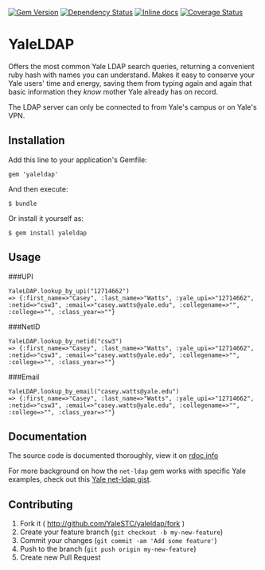 [![Gem Version](https://badge.fury.io/rb/yaleldap.svg)](http://badge.fury.io/rb/yaleldap)
[![Dependency Status](https://gemnasium.com/YaleSTC/yaleldap.svg)](https://gemnasium.com/YaleSTC/yaleldap)
[![Inline docs](http://inch-ci.org/github/YaleSTC/yaleldap.png?branch=master)](http://inch-ci.org/github/YaleSTC/yaleldap)
[![Coverage Status](https://coveralls.io/repos/YaleSTC/yaleldap/badge.png)](https://coveralls.io/r/YaleSTC/yaleldap)

# YaleLDAP

Offers the most common Yale LDAP search queries, returning a convenient ruby hash with names you can understand. Makes it easy to conserve your Yale users' time and energy, saving them from typing again and again that basic information they *know* mother Yale already has on record.

The LDAP server can only be connected to from Yale's campus or on Yale's VPN.

## Installation

Add this line to your application's Gemfile:

    gem 'yaleldap'

And then execute:

    $ bundle

Or install it yourself as:

    $ gem install yaleldap

## Usage

###UPI
```
YaleLDAP.lookup_by_upi("12714662")
=> {:first_name=>"Casey", :last_name=>"Watts", :yale_upi=>"12714662", :netid=>"csw3", :email=>"casey.watts@yale.edu", :collegename=>"", :college=>"", :class_year=>""}
```

###NetID
```
YaleLDAP.lookup_by_netid("csw3")
=> {:first_name=>"Casey", :last_name=>"Watts", :yale_upi=>"12714662", :netid=>"csw3", :email=>"casey.watts@yale.edu", :collegename=>"", :college=>"", :class_year=>""}
```

###Email
```
YaleLDAP.lookup_by_email("casey.watts@yale.edu")
=> {:first_name=>"Casey", :last_name=>"Watts", :yale_upi=>"12714662", :netid=>"csw3", :email=>"casey.watts@yale.edu", :collegename=>"", :college=>"", :class_year=>""}
```


## Documentation
The source code is documented thoroughly, view it on [rdoc.info](http://rdoc.info/github/YaleSTC/yaleldap/master/frames)

For more background on how the `net-ldap` gem works with specific Yale examples, check out this [Yale net-ldap gist](https://gist.github.com/caseywatts/ddea3996853050d1e5ad).

## Contributing

1. Fork it ( http://github.com/YaleSTC/yaleldap/fork )
2. Create your feature branch (`git checkout -b my-new-feature`)
3. Commit your changes (`git commit -am 'Add some feature'`)
4. Push to the branch (`git push origin my-new-feature`)
5. Create new Pull Request
